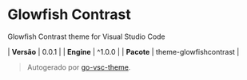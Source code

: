# Glowfish Contrast

Glowfish Contrast theme for Visual Studio Code

| **Versão** | 0.0.1 |
| **Engine** | ^1.0.0 |
| **Pacote** | theme-glowfishcontrast |

> Autogerado por [go-vsc-theme](https://github.com/natalbu/go-vsc-theme).
